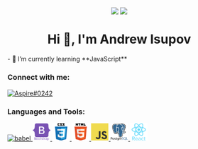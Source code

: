 <div id="header" align="center">
  <img src="https://psv4.userapi.com/c235131/u13359694/docs/d8/be9b3c3891e2/eyefull7.png?extra=yk8LR_ff8mYgITu_2hPaCJQR-7d767Hd5AStxSICi5hAj7Qz036l2pJwWj52bbmX3Z0JvsGIGDWWiUNRrRT90j66OXgIawwRuVINkmy2zYxmjxO1q4KAb_v4soPrjTb-fxvHNy-L_F6xHJ2QLkFBtQ" height="200" align="center"/>
  <img src="https://psv4.userapi.com/c235131/u13359694/docs/d34/071ec1e0c4cf/eye2.gif?extra=q1UStDBmKNPH_WFw9pn1aeZNcU1RnpTlVfOAZpsxKfMx-xjAO0S2R6OsP6h-RoHFpdFszOwEbf8TsqA3XmLRXmLRMcds83swOVxZO5UOpxslF9owLvSB5joNVA2MV0b2AEdYupzX94oKfhuanKM7EQ" height="200" align="center" position="absolut"/>
</div>
</div>
<h1 align="center">Hi 👋, I'm Andrew Isupov</h1><div>
- 🌱 I’m currently learning **JavaScript**

<h3 align="left">Connect with me:</h3>
<p align="left">
<a href="https://discord.gg/Aspire#0242" target="blank"><img align="center" src="https://raw.githubusercontent.com/rahuldkjain/github-profile-readme-generator/master/src/images/icons/Social/discord.svg" alt="Aspire#0242" height="30" width="40" /></a>
</p>

<h3 align="left">Languages and Tools:</h3>
<p align="left"> <a href="https://babeljs.io/" target="_blank" rel="noreferrer"> <img src="https://www.vectorlogo.zone/logos/babeljs/babeljs-icon.svg" alt="babel" width="40" height="40"/> </a> <a href="https://getbootstrap.com" target="_blank" rel="noreferrer"> <img src="https://raw.githubusercontent.com/devicons/devicon/master/icons/bootstrap/bootstrap-plain-wordmark.svg" alt="bootstrap" width="40" height="40"/> </a> <a href="https://www.w3schools.com/css/" target="_blank" rel="noreferrer"> <img src="https://raw.githubusercontent.com/devicons/devicon/master/icons/css3/css3-original-wordmark.svg" alt="css3" width="40" height="40"/> </a> <a href="https://www.w3.org/html/" target="_blank" rel="noreferrer"> <img src="https://raw.githubusercontent.com/devicons/devicon/master/icons/html5/html5-original-wordmark.svg" alt="html5" width="40" height="40"/> </a> <a href="https://developer.mozilla.org/en-US/docs/Web/JavaScript" target="_blank" rel="noreferrer"> <img src="https://raw.githubusercontent.com/devicons/devicon/master/icons/javascript/javascript-original.svg" alt="javascript" width="40" height="40"/> </a> <a href="https://www.postgresql.org" target="_blank" rel="noreferrer"> <img src="https://raw.githubusercontent.com/devicons/devicon/master/icons/postgresql/postgresql-original-wordmark.svg" alt="postgresql" width="40" height="40"/> </a> <a href="https://reactjs.org/" target="_blank" rel="noreferrer"> <img src="https://raw.githubusercontent.com/devicons/devicon/master/icons/react/react-original-wordmark.svg" alt="react" width="40" height="40"/> </a> </p>
